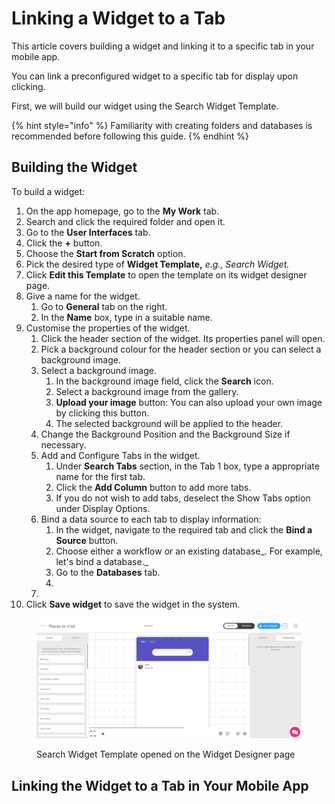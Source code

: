 # Linking a Widget to a Tab

This article covers building a widget and linking it to a specific tab in your mobile app.

You can link a preconfigured widget to a specific tab for display upon clicking.

First, we will build our widget using the Search Widget Template.

{% hint style="info" %}
Familiarity with creating folders and databases is recommended before following this guide.
{% endhint %}

## Building the Widget

To build a widget:

1. On the app homepage, go to the **My Work** tab.
2. Search and click the required folder and open it.
3. Go to the **User Interfaces** tab.
4. Click the **+** button.
5. Choose the **Start from Scratch** option.
6. Pick the desired type of **Widget Template,** _e.g., Search Widget._
7. Click **Edit this Template** to open the template on its widget designer page.
8. Give a name for the widget.
   1. Go to **General** tab on the right.
   2. In the **Name** box, type in a suitable name.
9. Customise the properties of the widget.
   1. Click the header section of the widget. Its properties panel will open.
   2. Pick a background colour for the header section or you can select a background image.
   3. Select a background image.
      1. In the background image field, click the **Search** icon.
      2. Select a background image from the gallery.
      3. **Upload your image** button: You can also upload your own image by clicking this button.
      4. The selected background will be applied to the header.
   4. Change the Background Position and the Background Size if necessary.
   5. Add and Configure Tabs in the widget.
      1. Under **Search Tabs** section, in the Tab 1 box, type a appropriate name for the first tab.
      2. Click the **Add Column** button to add more tabs.
      3. If you do not wish to add tabs, deselect the Show Tabs option under Display Options.
   6. Bind a data source to each tab to display information:
      1. In the widget, navigate to the required tab and click the **Bind a Source** button.
      2. Choose either a workflow or an existing database_. For example, let's bind a database._
      3. Go to the **Databases** tab.
      4.
   7.
10. Click **Save widget** to save the widget in the system.



<figure><img src="../../../.gitbook/assets/Search Widget template_1.png" alt=""><figcaption><p>Search Widget Template opened on the Widget Designer page</p></figcaption></figure>



## Linking the Widget to a Tab in Your Mobile App

